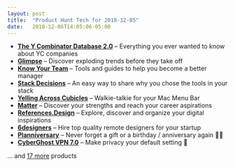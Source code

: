 ```yaml
---
layout: post
title:  "Product Hunt Tech for 2018-12-05"
date:   2018-12-06T14:05:06-05:00
---
```


* **[The Y Combinator Database 2.0](https://www.producthunt.com/posts/the-y-combinator-database-2-0?utm_campaign=producthunt-api&utm_medium=api&utm_source=Application%3A+Daily+Digest+RSS+%28ID%3A+3202%29)** – Everything you ever wanted to know about YC companies
* **[Glimpse](https://www.producthunt.com/posts/glimpse-5?utm_campaign=producthunt-api&utm_medium=api&utm_source=Application%3A+Daily+Digest+RSS+%28ID%3A+3202%29)** – Discover exploding trends before they take off
* **[Know Your Team](https://www.producthunt.com/posts/know-your-team?utm_campaign=producthunt-api&utm_medium=api&utm_source=Application%3A+Daily+Digest+RSS+%28ID%3A+3202%29)** – Tools and guides to help you become a better manager
* **[Stack Decisions](https://www.producthunt.com/posts/stack-decisions?utm_campaign=producthunt-api&utm_medium=api&utm_source=Application%3A+Daily+Digest+RSS+%28ID%3A+3202%29)** – An easy way to share why you chose the tools in your stack
* **[Yelling Across Cubicles](https://www.producthunt.com/posts/yelling-across-cubicles?utm_campaign=producthunt-api&utm_medium=api&utm_source=Application%3A+Daily+Digest+RSS+%28ID%3A+3202%29)** – Walkie-talkie for your Mac Menu Bar
* **[Matter](https://www.producthunt.com/posts/matter-6?utm_campaign=producthunt-api&utm_medium=api&utm_source=Application%3A+Daily+Digest+RSS+%28ID%3A+3202%29)** – Discover your strengths and reach your career aspirations
* **[References.Design](https://www.producthunt.com/posts/references-design?utm_campaign=producthunt-api&utm_medium=api&utm_source=Application%3A+Daily+Digest+RSS+%28ID%3A+3202%29)** – Explore, discover and organize your digital inspirations
* **[6designers](https://www.producthunt.com/posts/6designers?utm_campaign=producthunt-api&utm_medium=api&utm_source=Application%3A+Daily+Digest+RSS+%28ID%3A+3202%29)** – Hire top quality remote designers for your startup
* **[Planniversary](https://www.producthunt.com/posts/planniversary?utm_campaign=producthunt-api&utm_medium=api&utm_source=Application%3A+Daily+Digest+RSS+%28ID%3A+3202%29)** – Never forget a gift or a birthday / anniversary again 🎁📆
* **[CyberGhost VPN 7.0](https://www.producthunt.com/posts/cyberghost-vpn-7-0?utm_campaign=producthunt-api&utm_medium=api&utm_source=Application%3A+Daily+Digest+RSS+%28ID%3A+3202%29)** – Make privacy your default setting 👻

… and [17 more](https://www.producthunt.com/tech) products